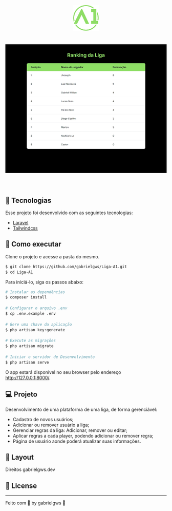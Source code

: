 <p align="center">
  <img alt="A1 - Masculino" src="public/logo_A1_1.svg" width="80px">

<h1 align="center">
    <img alt="Site A1 - Masculino" src="public/site.jpeg" />
</h1>

<br>

## 🧪 Tecnologias

Esse projeto foi desenvolvido com as seguintes tecnologias:

- [Laravel](https://laravel.com/)
- [Tailwindcss](https://tailwindcss.com/)

## 🚀 Como executar

Clone o projeto e acesse a pasta do mesmo.

```bash
$ git clone https://github.com/gabrielgws/Liga-A1.git
$ cd Liga-A1
```

Para iniciá-lo, siga os passos abaixo:
```bash
# Instalar as dependências
$ composer install

# Configurar o arquivo .env
$ cp .env.example .env

# Gere uma chave da aplicação
$ php artisan key:generate

# Execute as migrações
$ php artisan migrate

# Iniciar o servidor de Desenvolvimento
$ php artisan serve
```
O app estará disponível no seu browser pelo endereço http://127.0.0.1:8000/.

## 💻 Projeto

Desenvolvimento de uma plataforma de uma liga, de forma gerenciável:
- Cadastro de novos usuários;
- Adicionar ou remover usuário a liga;
- Gerenciar regras da liga: Adicionar, remover ou editar;
- Aplicar regras a cada player, podendo adicionar ou remover regra;
- Página de usuário aonde poderá atualizar suas informações.

## 🔖 Layout

Direitos gabrielgws.dev

## 📝 License

---

Feito com 💜 by gabrielgws :rocket:	
